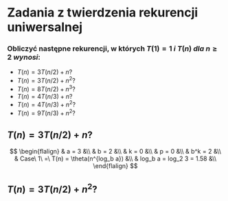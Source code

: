 # Zadania z twierdzenia rekurencji uniwersalnej

### Obliczyć następne rekurencji, w których $T(1) = 1\ i\ T(n)\ dla\ n\geq 2\ wynosi:$

- $T(n) = 3T(n/2)+n?$
- $T(n) = 3T(n/2)+n^2?$
- $T(n) = 8T(n/2)+n^3?$
- $T(n) = 4T(n/3)+n?$
- $T(n) = 4T(n/3) + n^2?$
- $T(n) = 9T(n/3) + n^2?$

## $T(n) = 3T(n/2)+n?$

$$
\begin{flalign}
& a = 3 &\\
& b = 2 &\\
& k = 0 &\\
& p = 0 &\\
& b^k = 2 &\\
& Case\ 1\ =\ T(n) = \theta(n^{log_b a}) &\\
& log_b a = log_2 3 = 1.58 &\\
\end{flalign}
$$

## $T(n) = 3T(n/2)+n^2?$


